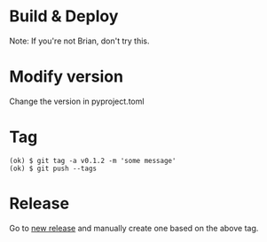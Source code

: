 # Build & Deploy

Note: If you're not Brian, don't try this.

# Modify version

Change the version in pyproject.toml

# Tag

```
(ok) $ git tag -a v0.1.2 -m 'some message'
(ok) $ git push --tags
```

# Release

Go to [new release](https://github.com/okken/pytest-param-scope/releases/new) and manually create one based on the above tag.